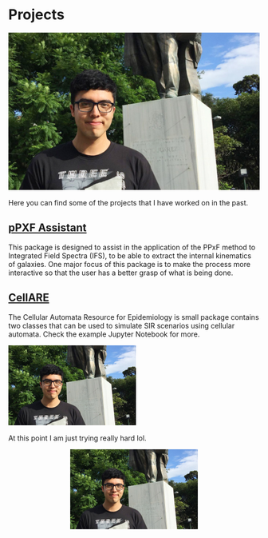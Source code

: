 
# Projects

![](images/picture.jpg "image 1")

Here you can find some of the projects that I have worked on in the past.

## [pPXF Assistant](https://github.com/DiegoGH117/ppxf_assistant)
This package is designed to assist in the application of the PPxF method to Integrated Field Spectra (IFS), to be able to extract the internal kinematics of galaxies. One major focus of this package is to make the process more interactive so that the user has a better grasp of what is being done.

## [CellARE](https://github.com/DiegoGH117/cellare)
The Cellular Automata Resource for Epidemiology is small package contains two classes that can be used to simulate SIR scenarios using cellular automata. Check the example Jupyter Notebook for more.

<img src="images/picture.jpg" alt="image1" width="256" height="160">

At this point I am just trying really hard lol.

<div style="text-align: center">
<a href="https://github.com/DiegoGH117/cellare">

<img src="images/picture.jpg" align="center" alt="image1" width="256" height="160"></a>
</div>
